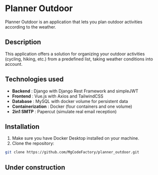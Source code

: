 # Planner Outdoor

Planner Outdoor is an application that lets you plan outdoor activities according to the weather.

## Description

This application offers a solution for organizing your outdoor activities (cycling, hiking, etc.) from a predefined list, taking weather conditions into account.

## Technologies used

- **Backend** : Django with Django Rest Framework and simpleJWT
- **Frontend** : Vue.js with Axios and TailwindCSS
- **Database** : MySQL with docker volume for persistent data
- **Containerization** : Docker (four containers and one volume)
- **2in1 SMTP** : Papercut (simulate real email reception)

## Installation

1. Make sure you have Docker Desktop installed on your machine.
2. Clone the repository:

```bash
git clone https://github.com/MgCodeFactory/planner_outdoor.git
```

## Under construction
